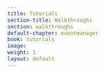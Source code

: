```yaml
---
title: Tutorials
section-title: Walkthroughs
section: walkthroughs
default-chapter: eventmanager
book: tutorials
image:
weight: 1
layout: default
---
```

